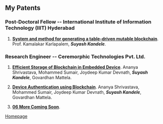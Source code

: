 <!--- load your font awesome icons for Font Awesome 5 --->
<link rel="stylesheet" href="https://maxcdn.bootstrapcdn.com/font-awesome/4.7.0/css/font-awesome.min.css">
<!--- load the theme js script after markdown-editor.min.js --->
<script src="/path/to/js/themes/fa5/theme.js"></script>
<link rel="stylesheet" href="https://cdn.rawgit.com/jpswalsh/academicons/master/css/academicons.min.css">

## My Patents

### Post-Doctoral Fellow -- International Institute of Information Technology (IIIT) Hyderabad

1. [**System and method for generating a table-driven mutable blockchain**](https://patents.google.com/patent/US20230129227A1/en). Prof. Kamalakar Karlapalem, _**Suyash Kandele**_.

### Research Engineer -- Ceremorphic Technologies Pvt. Ltd.

1. [**Efficient Storage of Blockchain in Embedded Device**](https://patents.google.com/patent/US20220417008A1/en). Ananya Shrivastava, Mohammed Sumair, Joydeep Kumar Devnath, _**Suyash Kandele**_, Govardhan Mattela.

1. [**Device Authentication using Blockchain**](https://patents.google.com/patent/US20220417030A1/en). Ananya Shrivastava, Mohammed Sumair, Joydeep Kumar Devnath, _**Suyash Kandele**_, Govardhan Mattela.

1. [**06 More Coming Soon**]().

[<i class="fa fa-arrow-circle-left"></i> Homepage](index)
